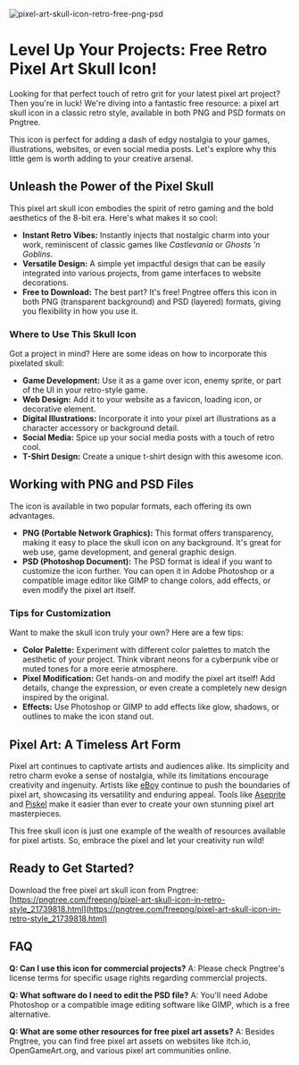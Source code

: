![pixel-art-skull-icon-retro-free-png-psd](https://images.pexels.com/photos/5095944/pexels-photo-5095944.jpeg?auto=compress&cs=tinysrgb&fit=crop&h=627&w=1200)

# Level Up Your Projects: Free Retro Pixel Art Skull Icon!

Looking for that perfect touch of retro grit for your latest pixel art project? Then you're in luck! We're diving into a fantastic free resource: a pixel art skull icon in a classic retro style, available in both PNG and PSD formats on Pngtree.

This icon is perfect for adding a dash of edgy nostalgia to your games, illustrations, websites, or even social media posts. Let's explore why this little gem is worth adding to your creative arsenal.

## Unleash the Power of the Pixel Skull

This pixel art skull icon embodies the spirit of retro gaming and the bold aesthetics of the 8-bit era. Here's what makes it so cool:

*   **Instant Retro Vibes:** Instantly injects that nostalgic charm into your work, reminiscent of classic games like *Castlevania* or *Ghosts 'n Goblins*.
*   **Versatile Design:** A simple yet impactful design that can be easily integrated into various projects, from game interfaces to website decorations.
*   **Free to Download:** The best part? It's free! Pngtree offers this icon in both PNG (transparent background) and PSD (layered) formats, giving you flexibility in how you use it.

### Where to Use This Skull Icon

Got a project in mind? Here are some ideas on how to incorporate this pixelated skull:

*   **Game Development:** Use it as a game over icon, enemy sprite, or part of the UI in your retro-style game.
*   **Web Design:** Add it to your website as a favicon, loading icon, or decorative element.
*   **Digital Illustrations:** Incorporate it into your pixel art illustrations as a character accessory or background detail.
*   **Social Media:** Spice up your social media posts with a touch of retro cool.
*   **T-Shirt Design:** Create a unique t-shirt design with this awesome icon.

## Working with PNG and PSD Files

The icon is available in two popular formats, each offering its own advantages.

*   **PNG (Portable Network Graphics):** This format offers transparency, making it easy to place the skull icon on any background. It's great for web use, game development, and general graphic design.
*   **PSD (Photoshop Document):** The PSD format is ideal if you want to customize the icon further. You can open it in Adobe Photoshop or a compatible image editor like GIMP to change colors, add effects, or even modify the pixel art itself.

### Tips for Customization

Want to make the skull icon truly your own? Here are a few tips:

*   **Color Palette:** Experiment with different color palettes to match the aesthetic of your project. Think vibrant neons for a cyberpunk vibe or muted tones for a more eerie atmosphere.
*   **Pixel Modification:** Get hands-on and modify the pixel art itself! Add details, change the expression, or even create a completely new design inspired by the original.
*   **Effects:** Use Photoshop or GIMP to add effects like glow, shadows, or outlines to make the icon stand out.

## Pixel Art: A Timeless Art Form

Pixel art continues to captivate artists and audiences alike. Its simplicity and retro charm evoke a sense of nostalgia, while its limitations encourage creativity and ingenuity. Artists like [eBoy](https://hello.eboy.com/) continue to push the boundaries of pixel art, showcasing its versatility and enduring appeal. Tools like [Aseprite](https://www.aseprite.org/) and [Piskel](https://www.piskelapp.com/) make it easier than ever to create your own stunning pixel art masterpieces.

This free skull icon is just one example of the wealth of resources available for pixel artists. So, embrace the pixel and let your creativity run wild!

## Ready to Get Started?

Download the free pixel art skull icon from Pngtree: [https://pngtree.com/freepng/pixel-art-skull-icon-in-retro-style_21739818.html](https://pngtree.com/freepng/pixel-art-skull-icon-in-retro-style_21739818.html)

## FAQ

**Q: Can I use this icon for commercial projects?**
A: Please check Pngtree's license terms for specific usage rights regarding commercial projects.

**Q: What software do I need to edit the PSD file?**
A: You'll need Adobe Photoshop or a compatible image editing software like GIMP, which is a free alternative.

**Q: What are some other resources for free pixel art assets?**
A: Besides Pngtree, you can find free pixel art assets on websites like itch.io, OpenGameArt.org, and various pixel art communities online.
